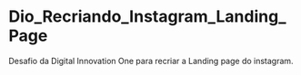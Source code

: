 # Dio_Recriando_Instagram_Landing_Page
Desafio da Digital Innovation One para recriar a Landing page do instagram.
